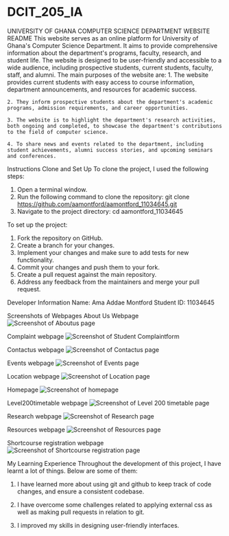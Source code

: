 # DCIT_205_IA
UNIVERSITY OF GHANA COMPUTER SCIENCE DEPARTMENT WEBSITE README
    This website serves as an online platform for University of Ghana's Computer Science Department. It aims to provide comprehensive information about the department's programs, faculty, research, and student life. The website is designed to be user-friendly and accessible to a wide audience, including prospective students, current students, faculty, staff, and alumni. The main purposes of the website are:
    1. The website provides current students with easy access to course information, department announcements, and resources for academic success.

    2. They inform prospective students about the department's academic programs, admission requirements, and career opportunities.

    3. The website is to highlight the department's research activities, both ongoing and completed, to showcase the department's contributions to the field of computer science.

    4. To share news and events related to the department, including student achievements, alumni success stories, and upcoming seminars and conferences.

Instructions
Clone and Set Up 
 To clone the project, I used the following steps:
 1. Open a terminal window.
 2. Run the following command to clone the repository:
    git clone https://github.com/aamontford/aamontford_11034645.git
 3. Navigate to the project directory:
    cd aamontford_11034645

To set up the project:
1. Fork the repository on GitHub.
2. Create a branch for your changes.
3. Implement your changes and make sure to add tests for new functionality.
4. Commit your changes and push them to your fork.
5. Create a pull request against the main repository.
6. Address any feedback from the maintainers and merge your pull request.

Developer Information
Name: Ama Addae Montford
Student ID: 11034645

Screenshots of Webpages
About Us Webpage
![Screenshot of Aboutus page](images/aboutus.png)

Complaint webpage
![Screenshot of Student Complaintform](images/complaintform.png)


Contactus webpage
![Screenshot of Contactus page](images/contactus.png)

Events webpage
![Screenshot of Events page](images/events.png)

Location webpage
![Screenshot of Location page](images/locationpage.png)


Homepage 
![Screenshot of homepage](images/homepage.png)

Level200timetable webpage
![Screenshot of Level 200 timetable page](images/lvl200timetablepage.png)


Research webpage
![Screenshot of Research page](images/researches.png)


Resources webpage
![Screenshot of Resources page](images/resources.png)


Shortcourse registration webpage
![Screenshot of Shortcourse registration page](images/shortcourseregistration.png)

My Learning Experience
  Throughout the development of this project, I have learnt a lot of things. Below are some of them:
1. I have learned more about using git and github to keep track of code changes, and ensure a consistent codebase.

2. I have overcome some challenges related to applying external css as well as making pull requests in relation to git.

3. I improved my skills in designing user-friendly interfaces.




